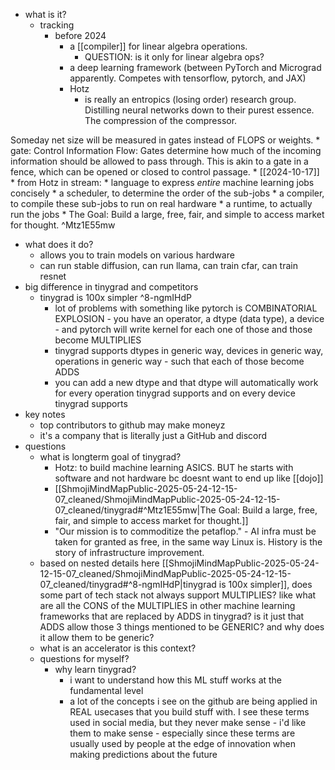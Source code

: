  * what is it?
    * tracking
      * before 2024
        * a [[compiler]] for linear algebra operations.
          * QUESTION: is it only for linear algebra ops?
        * a deep learning framework (between PyTorch and Micrograd apparently. Competes with tensorflow, pytorch, and JAX)
        * Hotz
          * is really an entropics (losing order) research group. Distilling neural networks down to their purest essence. The compression of the compressor.

Someday net size will be measured in gates instead of FLOPS or weights.
            * gate: Control Information Flow: Gates determine how much of the incoming information should be allowed to pass through. This is akin to a gate in a fence, which can be opened or closed to control passage.
      * [[2024-10-17]]
        * from Hotz in stream:
        * language to express *entire* machine learning jobs concisely
        * a scheduler, to determine the order of the sub-jobs
        * a compiler, to compile these sub-jobs to run on real hardware
        * a runtime, to actually run the jobs
        * The Goal: Build a large, free, fair, and simple to access market for thought. ^Mtz1E55mw
  * what does it do?
    * allows you to train models on various hardware
    * can run stable diffusion, can run llama, can train cfar, can train resnet
  * big difference in tinygrad and competitors
    * tinygrad is 100x simpler ^8-ngmIHdP
      * lot of problems with something like pytorch is COMBINATORIAL EXPLOSION - you have an operator, a dtype (data type), a device - and pytorch will write kernel for each one of those and those become MULTIPLIES
      * tinygrad supports dtypes in generic way, devices in generic way, operations in generic way - such that each of those become ADDS
      * you can add a new dtype and that dtype will automatically work for every operation tinygrad supports and on every device tinygrad supports
  * key notes
    * top contributors to github may make moneyz
    * it's a company that is literally just a GitHub and discord
  * questions
    * what is longterm goal of tinygrad?
      * Hotz: to build machine learning ASICS. BUT he starts with software and not hardware bc doesnt want to end up like [[dojo]] 
      * [[ShmojiMindMapPublic-2025-05-24-12-15-07_cleaned/ShmojiMindMapPublic-2025-05-24-12-15-07_cleaned/tinygrad#^Mtz1E55mw|The Goal: Build a large, free, fair, and simple to access market for thought.]]
      * "Our mission is to commoditize the petaflop." - AI infra must be taken for granted as free, in the same way Linux is. History is the story of infrastructure improvement.
    * based on nested details here [[ShmojiMindMapPublic-2025-05-24-12-15-07_cleaned/ShmojiMindMapPublic-2025-05-24-12-15-07_cleaned/tinygrad#^8-ngmIHdP|tinygrad is 100x simpler]], does some part of tech stack not always support MULTIPLIES? like what are all the CONS of the MULTIPLIES in other machine learning frameworks that are replaced by ADDS in tinygrad? is it just that ADDS allow those 3 things mentioned to be GENERIC? and why does it allow them to be generic?
    * what is an accelerator is this context?
    * questions for myself?
      * why learn tinygrad?
        * i want to understand how this ML stuff works at the fundamental level
        * a lot of the concepts i see on the github are being applied in REAL usecases that you build stuff with. I see these terms used in social media, but they never make sense - i'd like them to make sense - especially since these terms are usually used by people at the edge of innovation when making predictions about the future
